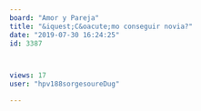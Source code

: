 ```yaml
---
board: "Amor y Pareja"
title: "&iquest;C&oacute;mo conseguir novia?"
date: "2019-07-30 16:24:25"
id: 3387



views: 17
user: "hpv188sorgesoureDug"

---
```

